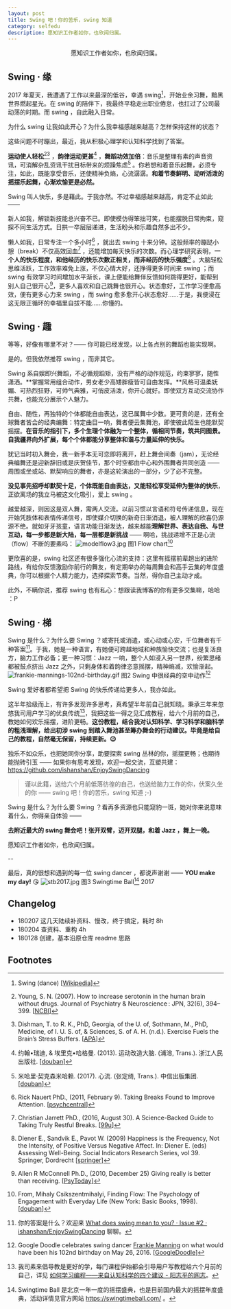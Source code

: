 ```yaml
---
layout: post
title: Swing 吧！你的苦乐，swing 知道
category: selfedu
description: 愿知识工作者如你，也欣闻归属。
---
```


<center> 愿知识工作者如你，也欣闻归属。</center> 


## Swing · 缘


2017 年夏天，我遭遇了工作以来最深的低谷，幸遇 swing[^0]，开始业余习舞，黯黑世界燃起星光。在 swing 的陪伴下，我最终平稳走出职业倦怠，也扛过了公司最动荡的时期。而 swing ，自此融入日常。

为什么 swing 让我如此开心？为什么我幸福感越来越高？怎样保持这样的状态？

这些问题不时蹦出，最近，我从积极心理学和认知科学找到了答案。

**运动使人轻松**[^1][^1-3] ，**韵律运动更甚**[^1-5] ，**舞蹈功效加倍**：音乐是整理有素的声音资讯，可消解杂乱资讯干扰目标带来的烦躁焦虑[^2] 。你若想和着音乐起舞，必须专注，如此，既能享受音乐，还使精神负熵，心流潺潺。**和着节奏鲜明、动听活泼的摇摆乐起舞，心渐欢愉更是必然。**


Swing 叫人快乐，多是藉此。于我亦然。不过幸福感越来越高，肯定不止如此 —— 

新人如我，解锁新技能总兴奋不已。即使模仿得笨拙可笑，也能摆脱日常拘束，窥探不同生活方式。日拱一卒层层递进，生活盼头和乐趣自然多出不少。

懒人如我，日常专注一个多小时[^3] ，就出去 swing 十来分钟。这般频率的蹦跶小憩（break）不仅高效回血[^4] ，还能增加每天快乐的次数。而心理学研究表明，**一个人的快乐程度，和他经历的快乐次数正相关，而非经历的快乐强度**[^6] 。大脑轻松思维活跃，工作效率难免上涨，不仅心情大好，还挣得更多时间来 swing ；而 swing 有效学习时间增加水平渐长，课上便能给舞伴反馈如何跳得更好，能帮到别人自己很开心[^7-1]，更多人喜欢和自己跳舞也很开心。状态愈好，工作学习便愈高效，便有更多心力来 swing ，而 swing 愈多愈开心状态愈好……于是，我便浸在这无限正循环的幸福里自拔不能……你懂的。

## Swing · 趣

等等，好像有哪里不对？—— 你可能已经发现，以上各点别的舞蹈也能实现啊。

是的。但我依然推荐 swing ，而非其它。

Swing 系自娱即兴舞蹈，不必循规蹈矩，没有严格的动作规范，约束寥寥，随性潇洒。**掌握常用组合动作，男女老少高矮胖瘦皆可自由发挥。**风格可温柔妩媚、可热烈狂野，可帅气典雅，可俏皮活泼，你开心就好。即使双方互动交流协作共舞，也能充分展示个人魅力。

自由、随性，再独特的个体都能自由表达，这已属舞中少数。更可贵的是，还有全球舞者皆会的经典编舞：特定曲目一响，舞者便云集舞池，即使彼此陌生也能默契摇摆。**在音乐的指引下，多个生理个体融为一个整体，循相同节奏，筑共同图景。自我疆界向外扩展，每个个体都能分享整体和谐与力量延伸的快乐。**

犹记当时初入舞会，我一新手本无可恋即将离开，赶上舞会间奏（jam），无论经典编舞还是迎新辞旧或是庆贺佳节，那个时空都由中心和外围舞者共同创造 —— 周围或坐或站、默契响应的舞者，亦是这轮演出的一部分，少了必不完整。

**没见事先招呼却默契十足，个体既能自由表达，又能轻松享受延伸为整体的快乐**，正欲离场的我立马被这文化吸引，爱上 swing 。

越爱越深，则因这是双人舞，需两人交流。以前习惯以言语和符号传递信息，现在开始凭肢体和表情传递信号，即使媒介切换的新奇日渐消退，被人理解的欣喜仍源源不绝。就如牙牙孩童，语言功能日渐发达，越来越能**理解世界、表达自我、与世互动，每一步都是新大陆，每一层都是新挑战** —— 啊哈，挑战递增不正是心流（flow）不断的要素吗：
![modelflow3.jpg](http://ishanshan.qiniudn.com/share/modelflow3.jpg?imageView2/2/w/500)
图1 Flow chart[^7-3] 



更欣喜的是，swing 社区还有很多强化心流的支持：这里有摇摆前辈趟出的进阶路线，有给你反馈激励你前行的舞友，有定期举办的每周舞会和高手云集的年度盛典，你可以根据个人精力能力，选择探索节奏。当然，得你自己主动才成。


此外，不瞒你说，推荐 swing 也有私心：想跟读我博客的你有更多交集嘛，哈哈 ：P

		
## Swing · 梯



Swing 是什么？为什么要 Swing ？或寄托或消遣，或心动或心安，千位舞者有千种答案[^7-5]。于我，她是一种语言，有她便可跨越地域和种族愉快交流；也是复活良方，脑力工作必备；更一种习惯：Jazz 一响，整个人如浸入另一世界，纷繁思绪都被鼓点挤出 Jazz 之外，只剩身体和着韵律恣意摇摆，精神熵减，欢愉渐起。
![frankie-mannings-102nd-birthday.gif](http://ishanshan.qiniudn.com/share/frankie-mannings-102nd-birthday.gif?imageView2/2/w/750)
图2 Swing 中很经典的空中动作[^7-7]

Swing 爱好者都希望把 Swing 的快乐传递给更多人，我亦如此。



这半年拾级而上，有许多发现许多思考，真希望半年前自己就知晓。秉承三年来忽悠我司用户学习的优良传统[^8]，我把这些一得之见汇成教程，给六个月前的自己，教她如何欢乐摇摆，进阶更畅。**这份教程，结合我对认知科学、学习科学和脑科学的粗浅理解，给出初涉 swing 到踏入舞池甚至筹办舞会的行动建议。毕竟是给自己的教程，自然毫无保留，持续更新。😉**

独乐不如众乐，也把她同你分享，助要探索 swing 丛林的你，摇摆更畅；也期待能抛砖引玉 —— 如果你有思考发现，欢迎一起交流，互塑共建：https://github.com/ishanshan/EnjoySwingDancing

> 谨以此籍，送给六个月前低落彷徨的自己，也送给脑力工作的你，伏案久坐的你 —— swing 吧！你的苦乐，swing 知道 ;-)





Swing 是什么？为什么要 Swing ？看再多资源也只能窥豹一斑，她对你来说意味着什么，你得亲自体验 —— 

**去附近最大的 swing 舞会吧！张开双臂，迈开双腿，和着 Jazz ，舞上一晚。**

愿知识工作者如你，也欣闻归属。

--



最后，真的很想和遇到的每一位 swing dancer ，都说声谢谢 —— **YOU make my day!** 😘
![stb2017.jpg](http://ishanshan.qiniudn.com/share/stb2017.jpg?imageView2/2/w/750)
图3 Swingtime Ball[^9] 2017 




## Changelog 

- 180207 这几天陆续补资料、慢改，终于搞定，耗时 8h 
- 180204 查资料、重构 4h
- 180128 创建，基本沿原仓库 readme 思路






## Footnotes

[^0]: Swing (dance) [[Wikipedia](https://en.wikipedia.org/wiki/Swing_(dance))] 
[^1]: Young, S. N. (2007). How to increase serotonin in the human brain without drugs. Journal of Psychiatry & Neuroscience : JPN, 32(6), 394–399. [[NCBI](https://www.ncbi.nlm.nih.gov/pmc/articles/PMC2077351/)]
[^1-3]: Dishman, T. to R. K., PhD, Georgia, of the U. of, Sothmann, M., PhD, Medicine, of I. U. S. of, & Sciences, S. of A. H. (n.d.). Exercise Fuels the Brain’s Stress Buffers. [[APA]( http://www.apa.org/helpcenter/exercise-stress.aspx)]
[^1-5]: 约翰•瑞迪, & 埃里克•哈格曼. (2013). 运动改造大脑. (浦溶, Trans.). 浙江人民出版社. [[douban](https://book.douban.com/subject/25755874/)]
[^2]: 米哈里·契克森米哈赖. (2017). 心流. (张定绮, Trans.). 中信出版集团. [[douban](https://book.douban.com/subject/27186106/)]
[^3]: Rick Nauert PhD., (2011, February 9). Taking Breaks Found to Improve Attention.  [[psychcentral](https://psychcentral.com/news/2011/02/09/taking-breaks-found-to-improve-attention/23329.html)] 
[^4]: Christian Jarrett PhD., (2016, August 30). A Science-Backed Guide to Taking Truly Restful Breaks. [[99u](http://99u.com/articles/54325/a-science-backed-guide-to-taking-truly-restful-breaks)]
[^6]: Diener E., Sandvik E., Pavot W. (2009) Happiness is the Frequency, Not the Intensity, of Positive Versus Negative Affect. In: Diener E. (eds) Assessing Well-Being. Social Indicators Research Series, vol 39. Springer, Dordrecht [[springer](https://link.springer.com/chapter/10.1007/978-90-481-2354-4_10)]
[^7-1]: Allen R McConnell Ph.D., (2010, December 25) Giving really is better than receiving. [[PsyToday](https://www.psychologytoday.com/blog/the-social-self/201012/giving-really-is-better-receiving)] 
[^7-3]: From, Mihaly Csikszentmihalyi, Finding Flow: The Psychology of Engagement with Everyday Life (New York: Basic Books, 1998). [[douban](https://book.douban.com/subject/2066951/)]
[^7-5]: 你的答案是什么？欢迎来 [What does swing mean to you? · Issue #2 · ishanshan/EnjoySwingDancing](https://github.com/ishanshan/EnjoySwingDancing/issues/2) 聊聊。
[^7-7]: Google Doodle celebrates swing dancer [Frankie Manning](http://www.frankiemanning.com/) on what would have been his 102nd birthday on May 26, 2016. [[GoogleDoodle](https://www.google.com/doodles/frankie-mannings-102nd-birthday?hl=en)]
[^8]: 我司素来倡导教是更好的学，每门课程伊始都会引导用户写教程给六个月前的自己，详见 [如何学习编程——来自认知科学的四个建议 - 阳志平的网志](http://www.yangzhiping.com/psy/learn-coding.html)。
[^9]: Swingtime Ball 是北京一年一度的摇摆盛典，也是目前国内最大的摇摆年度盛典，活动详情见官方网站 https://swingtimeball.com/ 。

